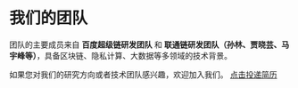 # 我们的团队

团队的主要成员来自 **百度超级链研发团队** 和 **联通链研发团队（孙林、贾晓芸、马宇峰等）**，具备区块链、隐私计算、大数据等多领域的技术背景。

如果您对我们的研究方向或者技术团队感兴趣，欢迎加入我们。 [点击投递简历](https://talent.baidu.com/external/baidu/index.html#/social/2/%E5%8C%BA%E5%9D%97%E9%93%BE%E7%B3%BB%E7%BB%9F%E9%83%A8)


